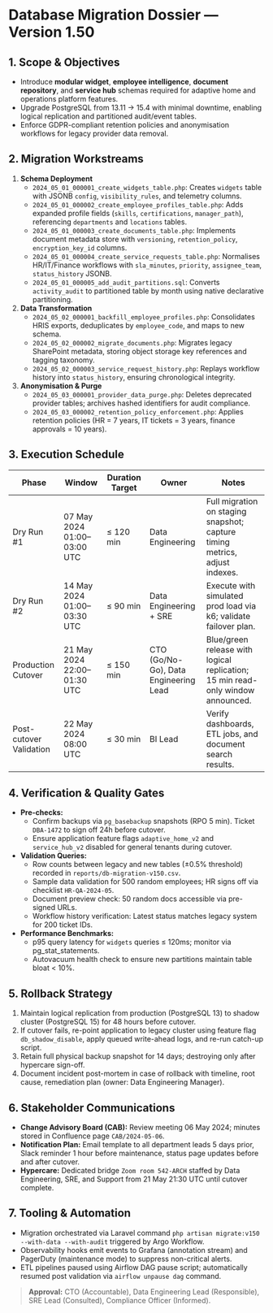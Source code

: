 # Database Migration Dossier — Version 1.50

## 1. Scope & Objectives
- Introduce **modular widget**, **employee intelligence**, **document repository**, and **service hub** schemas required for adaptive home and operations platform features.
- Upgrade PostgreSQL from 13.11 → 15.4 with minimal downtime, enabling logical replication and partitioned audit/event tables.
- Enforce GDPR-compliant retention policies and anonymisation workflows for legacy provider data removal.

## 2. Migration Workstreams
1. **Schema Deployment**
   - `2024_05_01_000001_create_widgets_table.php`: Creates `widgets` table with JSONB `config`, `visibility_rules`, and telemetry columns.
   - `2024_05_01_000002_create_employee_profiles_table.php`: Adds expanded profile fields (`skills`, `certifications`, `manager_path`), referencing `departments` and `locations` tables.
   - `2024_05_01_000003_create_documents_table.php`: Implements document metadata store with `versioning`, `retention_policy`, `encryption_key_id` columns.
   - `2024_05_01_000004_create_service_requests_table.php`: Normalises HR/IT/Finance workflows with `sla_minutes`, `priority`, `assignee_team`, `status_history` JSONB.
   - `2024_05_01_000005_add_audit_partitions.sql`: Converts `activity_audit` to partitioned table by month using native declarative partitioning.
2. **Data Transformation**
   - `2024_05_02_000001_backfill_employee_profiles.php`: Consolidates HRIS exports, deduplicates by `employee_code`, and maps to new schema.
   - `2024_05_02_000002_migrate_documents.php`: Migrates legacy SharePoint metadata, storing object storage key references and tagging taxonomy.
   - `2024_05_02_000003_service_request_history.php`: Replays workflow history into `status_history`, ensuring chronological integrity.
3. **Anonymisation & Purge**
   - `2024_05_03_000001_provider_data_purge.php`: Deletes deprecated provider tables; archives hashed identifiers for audit compliance.
   - `2024_05_03_000002_retention_policy_enforcement.php`: Applies retention policies (HR = 7 years, IT tickets = 3 years, finance approvals = 10 years).

## 3. Execution Schedule
| Phase | Window | Duration Target | Owner | Notes |
| --- | --- | --- | --- | --- |
| Dry Run #1 | 07 May 2024 01:00–03:00 UTC | ≤ 120 min | Data Engineering | Full migration on staging snapshot; capture timing metrics, adjust indexes. |
| Dry Run #2 | 14 May 2024 01:00–03:30 UTC | ≤ 90 min | Data Engineering + SRE | Execute with simulated prod load via k6; validate failover plan. |
| Production Cutover | 21 May 2024 22:00–01:30 UTC | ≤ 150 min | CTO (Go/No-Go), Data Engineering Lead | Blue/green release with logical replication; 15 min read-only window announced. |
| Post-cutover Validation | 22 May 2024 08:00 UTC | ≤ 30 min | BI Lead | Verify dashboards, ETL jobs, and document search results. |

## 4. Verification & Quality Gates
- **Pre-checks:**
  - Confirm backups via `pg_basebackup` snapshots (RPO 5 min). Ticket `DBA-1472` to sign off 24h before cutover.
  - Ensure application feature flags `adaptive_home_v2` and `service_hub_v2` disabled for general tenants during cutover.
- **Validation Queries:**
  - Row counts between legacy and new tables (±0.5% threshold) recorded in `reports/db-migration-v150.csv`.
  - Sample data validation for 500 random employees; HR signs off via checklist `HR-QA-2024-05`.
  - Document preview check: 50 random docs accessible via pre-signed URLs.
  - Workflow history verification: Latest status matches legacy system for 200 ticket IDs.
- **Performance Benchmarks:**
  - p95 query latency for `widgets` queries ≤ 120ms; monitor via pg_stat_statements.
  - Autovacuum health check to ensure new partitions maintain table bloat < 10%.

## 5. Rollback Strategy
1. Maintain logical replication from production (PostgreSQL 13) to shadow cluster (PostgreSQL 15) for 48 hours before cutover.
2. If cutover fails, re-point application to legacy cluster using feature flag `db_shadow_disable`, apply queued write-ahead logs, and re-run catch-up script.
3. Retain full physical backup snapshot for 14 days; destroying only after hypercare sign-off.
4. Document incident post-mortem in case of rollback with timeline, root cause, remediation plan (owner: Data Engineering Manager).

## 6. Stakeholder Communications
- **Change Advisory Board (CAB):** Review meeting 06 May 2024; minutes stored in Confluence page `CAB/2024-05-06`.
- **Notification Plan:** Email template to all department leads 5 days prior, Slack reminder 1 hour before maintenance, status page updates before and after cutover.
- **Hypercare:** Dedicated bridge `Zoom room 542-ARCH` staffed by Data Engineering, SRE, and Support from 21 May 21:30 UTC until cutover complete.

## 7. Tooling & Automation
- Migration orchestrated via Laravel command `php artisan migrate:v150 --with-data --with-audit` triggered by Argo Workflow.
- Observability hooks emit events to Grafana (annotation stream) and PagerDuty (maintenance mode) to suppress non-critical alerts.
- ETL pipelines paused using Airflow DAG pause script; automatically resumed post validation via `airflow unpause dag` command.

> **Approval:** CTO (Accountable), Data Engineering Lead (Responsible), SRE Lead (Consulted), Compliance Officer (Informed).
